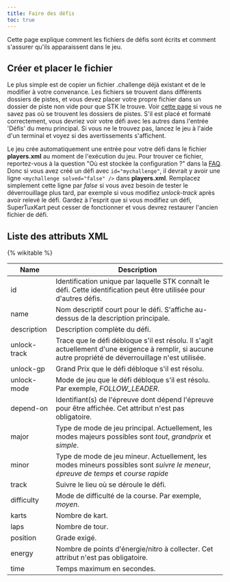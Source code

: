 ```yaml
---
title: Faire des défis
toc: true
---
```

Cette page explique comment les fichiers de défis sont écrits et comment s'assurer qu'ils apparaissent dans le jeu.

## Créer et placer le fichier

Le plus simple est de copier un fichier .challenge déjà existant et de le modifier à votre convenance. Les fichiers se trouvent dans différents dossiers de pistes, et vous devez placer votre propre fichier dans un dossier de piste non vide pour que STK le trouve. Voir [cette page](Installing_Add-Ons) si vous ne savez pas où se trouvent les dossiers de pistes. S'il est placé et formaté correctement, vous devriez voir votre défi avec les autres dans l'entrée 'Défis' du menu principal. Si vous ne le trouvez pas, lancez le jeu à l'aide d'un terminal et voyez si des avertissements s'affichent.

Le jeu crée automatiquement une entrée pour votre défi dans le fichier **players.xml** au moment de l'exécution du jeu. Pour trouver ce fichier, reportez-vous à la question "Où est stockée la configuration ?" dans la [FAQ](FAQ). Donc si vous avez créé un défi avec `id="mychallenge"`, il devrait y avoir une ligne `<mychallenge solved="false" />` dans **players.xml**. Remplacez simplement cette ligne par *false* si vous avez besoin de tester le déverrouillage plus tard, par exemple si vous modifiez *unlock-track* après avoir relevé le défi. Gardez à l'esprit que si vous modifiez un défi, SuperTuxKart peut cesser de fonctionner et vous devrez restaurer l'ancien fichier de défi.

## Liste des attributs XML

{% wikitable %}

| Name         | Description                                                                                                                                              |
|--------------|----------------------------------------------------------------------------------------------------------------------------------------------------------|
| id           | Identification unique par laquelle STK connaît le défi. Cette identification peut être utilisée pour d'autres défis.                                     |
| name         | Nom descriptif court pour le défi. S'affiche au-dessus de la description principale.                                                                     |
| description  | Description complète du défi.                                                                                                                            |
| unlock-track | Trace que le défi débloque s'il est résolu. Il s'agit actuellement d'une exigence à remplir, si aucune autre propriété de déverrouillage n'est utilisée. |
| unlock-gp    | Grand Prix que le défi débloque s'il est résolu.                                                                                                         |
| unlock-mode  | Mode de jeu que le défi débloque s'il est résolu. Par exemple, *FOLLOW_LEADER*.                                                                          |
| depend-on    | Identifiant(s) de l'épreuve dont dépend l'épreuve pour être affichée. Cet attribut n'est pas obligatoire.                                                |
| major        | Type de mode de jeu principal. Actuellement, les modes majeurs possibles sont *tout*, *grandprix* et *simple*.                                           |
| minor        | Type de mode de jeu mineur. Actuellement, les modes mineurs possibles sont *suivre le meneur*, *épreuve de temps* et *course rapide*                     |
| track        | Suivre le lieu où se déroule le défi.                                                                                                                    |
| difficulty   | Mode de difficulté de la course. Par exemple, *moyen*.                                                                                                   |
| karts        | Nombre de kart.                                                                                                                                          |
| laps         | Nombre de tour.                                                                                                                                          |
| position     | Grade exigé.                                                                                                                                             |
| energy       | Nombre de points d'énergie/nitro à collecter. Cet attribut n'est pas obligatoire.                                                                        |
| time         | Temps maximum en secondes.                                                                                                                               |

